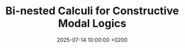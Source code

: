 ---
title: >-
    Intuitionistic K: Proofs and Countermodels
location:  
    <a href="https://conferences.cirm-math.fr/3377.html" target="_blank">Synthetic mathematics, logic-affine computation and efficient proof systems</a>, CIRM, Luminy. 
date: 2025-09-08 10:00:00 +0200

title: >-
    Paraconsistent Constructive Modal Logic
location:  
    Regular paper presentation @ WoLLIC 2025, Porto.  
date: 2025-07-14 10:00:00 +0200

title: >-
    Bi-nested Calculi for Constructive Modal Logics
location:  
    Regular paper presentation @ WoLLIC 2025, Porto.  
date: 2025-07-14 10:00:00 +0200

---